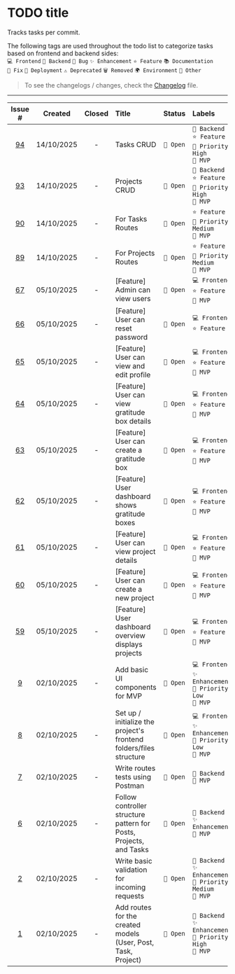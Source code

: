 # TODO title

Tracks tasks per commit.

The following tags are used throughout the todo list to categorize tasks based on frontend and backend sides:<br>
`💻 Frontend` `🔧 Backend` `🐛 Bug` `✨ Enhancement` `⭐ Feature` `📚 Documentation`<br>
`🔨 Fix` `🚀 Deployment` `⚠️ Deprecated` `🗑️ Removed` `🌍 Environment` `📌 Other`

> To see the changelogs / changes, check the [Changelog](./Changelog.md) file.

---
| Issue # | Created | Closed | Title | Status | Labels |
|:------:|:------:|:-----:|:-----|:----:|:-----|
| [94](https://github.com/Gallucky/ClarityBox/issues/94) | 14/10/2025 | - | Tasks CRUD | `💬 Open` | `🔧 Backend`<br>`⭐ Feature`<br>`📌 Priority: High`<br>`📌 MVP` |
| [93](https://github.com/Gallucky/ClarityBox/issues/93) | 14/10/2025 | - | Projects CRUD | `💬 Open` | `🔧 Backend`<br>`⭐ Feature`<br>`📌 Priority: High`<br>`📌 MVP` |
| [90](https://github.com/Gallucky/ClarityBox/issues/90) | 14/10/2025 | - | For Tasks Routes | `💬 Open` | `⭐ Feature`<br>`📌 Priority: Medium`<br>`📌 MVP` |
| [89](https://github.com/Gallucky/ClarityBox/issues/89) | 14/10/2025 | - | For Projects Routes | `💬 Open` | `⭐ Feature`<br>`📌 Priority: Medium`<br>`📌 MVP` |
| [67](https://github.com/Gallucky/ClarityBox/issues/67) | 05/10/2025 | - | [Feature] Admin can view users | `💬 Open` | `💻 Frontend`<br>`⭐ Feature`<br>`📌 MVP` |
| [66](https://github.com/Gallucky/ClarityBox/issues/66) | 05/10/2025 | - | [Feature] User can reset password | `💬 Open` | `💻 Frontend`<br>`⭐ Feature` |
| [65](https://github.com/Gallucky/ClarityBox/issues/65) | 05/10/2025 | - | [Feature] User can view and edit profile | `💬 Open` | `💻 Frontend`<br>`⭐ Feature`<br>`📌 MVP` |
| [64](https://github.com/Gallucky/ClarityBox/issues/64) | 05/10/2025 | - | [Feature] User can view gratitude box details | `💬 Open` | `💻 Frontend`<br>`⭐ Feature`<br>`📌 MVP` |
| [63](https://github.com/Gallucky/ClarityBox/issues/63) | 05/10/2025 | - | [Feature] User can create a gratitude box | `💬 Open` | `💻 Frontend`<br>`⭐ Feature`<br>`📌 MVP` |
| [62](https://github.com/Gallucky/ClarityBox/issues/62) | 05/10/2025 | - | [Feature] User dashboard shows gratitude boxes | `💬 Open` | `💻 Frontend`<br>`⭐ Feature`<br>`📌 MVP` |
| [61](https://github.com/Gallucky/ClarityBox/issues/61) | 05/10/2025 | - | [Feature] User can view project details | `💬 Open` | `💻 Frontend`<br>`⭐ Feature`<br>`📌 MVP` |
| [60](https://github.com/Gallucky/ClarityBox/issues/60) | 05/10/2025 | - | [Feature] User can create a new project | `💬 Open` | `💻 Frontend`<br>`⭐ Feature`<br>`📌 MVP` |
| [59](https://github.com/Gallucky/ClarityBox/issues/59) | 05/10/2025 | - | [Feature] User dashboard overview displays projects | `💬 Open` | `💻 Frontend`<br>`⭐ Feature`<br>`📌 MVP` |
| [9](https://github.com/Gallucky/ClarityBox/issues/9) | 02/10/2025 | - | Add basic UI components for MVP | `💬 Open` | `💻 Frontend`<br>`✨ Enhancement`<br>`📌 Priority: Low`<br>`📌 MVP` |
| [8](https://github.com/Gallucky/ClarityBox/issues/8) | 02/10/2025 | - | Set up / initialize the project's frontend folders/files structure | `💬 Open` | `💻 Frontend`<br>`✨ Enhancement`<br>`📌 Priority: Low`<br>`📌 MVP` |
| [7](https://github.com/Gallucky/ClarityBox/issues/7) | 02/10/2025 | - | Write routes tests using Postman | `💬 Open` | `🔧 Backend`<br>`📌 MVP` |
| [6](https://github.com/Gallucky/ClarityBox/issues/6) | 02/10/2025 | - | Follow controller structure pattern for Posts, Projects, and Tasks | `💬 Open` | `🔧 Backend`<br>`✨ Enhancement`<br>`📌 MVP` |
| [2](https://github.com/Gallucky/ClarityBox/issues/2) | 02/10/2025 | - | Write basic validation for incoming requests | `💬 Open` | `🔧 Backend`<br>`✨ Enhancement`<br>`📌 Priority: Medium`<br>`📌 MVP` |
| [1](https://github.com/Gallucky/ClarityBox/issues/1) | 02/10/2025 | - | Add routes for the created models (User, Post, Task, Project) | `💬 Open` | `🔧 Backend`<br>`✨ Enhancement`<br>`📌 Priority: High`<br>`📌 MVP` |
